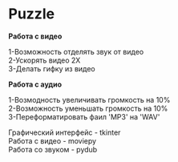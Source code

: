 # Puzzle

<strong>Работа с видео</strong> </br>

1-Возможность отделять звук от видео</br>
2-Ускорять видео 2Х</br>
3-Делать гифку из видео</br>


<strong>Работа с аудио</strong> </br>

1-Возмодность увеличивать громкость на 10% </br>
2-Возможность уменьшать громкость на 10% </br>
3-Переформатировать фаил 'MP3' на 'WAV' </br>


Графический интерфейс - tkinter</br>
Работа с видео - moviepy</br>
Работа со звуком - pydub</br>
